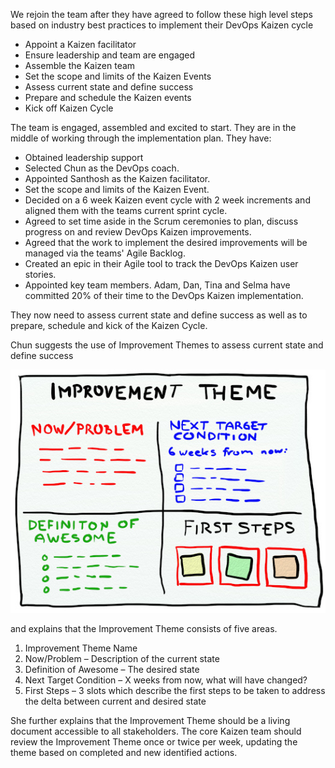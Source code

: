 We rejoin the team after they have agreed to follow these high level steps based on industry best practices to implement their DevOps Kaizen cycle

- Appoint a Kaizen facilitator
- Ensure leadership and team are engaged
- Assemble the Kaizen team
- Set the scope and limits of the Kaizen Events
- Assess current state and define success
- Prepare and schedule the Kaizen events
- Kick off Kaizen Cycle

The team is engaged, assembled and excited to start. They are in the middle of working through the implementation plan. They have:

- Obtained leadership support
- Selected Chun as the DevOps coach.
- Appointed Santhosh as the Kaizen facilitator.
- Set the scope and limits of the Kaizen Event.
- Decided on a 6 week Kaizen event cycle with 2 week increments and aligned them with the teams current sprint cycle.
- Agreed to set time aside in the Scrum ceremonies to plan, discuss progress on and review DevOps Kaizen improvements.
- Agreed that the work to implement the desired improvements will be managed via the teams' Agile Backlog.
- Created an epic in their Agile tool to track the DevOps Kaizen user stories.
- Appointed key team members. Adam, Dan, Tina and Selma have committed 20% of their time to the DevOps Kaizen implementation.

They now need to assess current state and define success as well as to prepare, schedule and kick of the Kaizen Cycle.

Chun suggests the use of Improvement Themes to assess current state and define success

![](../../assets/yellow-belt-devops-dojo/devops-kaizen/improvementtheme.jpg)

and explains that the Improvement Theme consists of five areas.

1. Improvement Theme Name
2. Now/Problem – Description of the current state
3. Definition of Awesome – The desired state 
4. Next Target Condition – X weeks from now, what will have changed?
5. First Steps – 3 slots which describe the first steps to be taken to address the delta between current and desired state

She further explains that the Improvement Theme should be a living document accessible to all stakeholders. The core Kaizen team should review the Improvement Theme once or twice per week, updating the theme based on completed and new identified actions.
